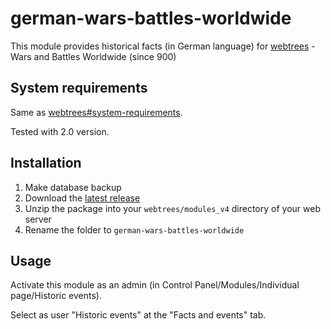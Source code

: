 ﻿# german-wars-battles-worldwide
This module provides historical facts (in German language) for [webtrees](https://www.webtrees.net/) - Wars and Battles Worldwide (since 900)

## System requirements
Same as [webtrees#system-requirements](https://github.com/fisharebest/webtrees#system-requirements).

Tested with 2.0 version.

## Installation
1. Make database backup
1. Download the [latest release](https://github.com/hartenthaler/german-wars-battles-worldwide/releases/latest)
1. Unzip the package into your `webtrees/modules_v4` directory of your web server
1. Rename the folder to `german-wars-battles-worldwide`

## Usage
Activate this module as an admin (in Control Panel/Modules/Individual page/Historic events).

Select as user "Historic events" at the "Facts and events" tab. 
